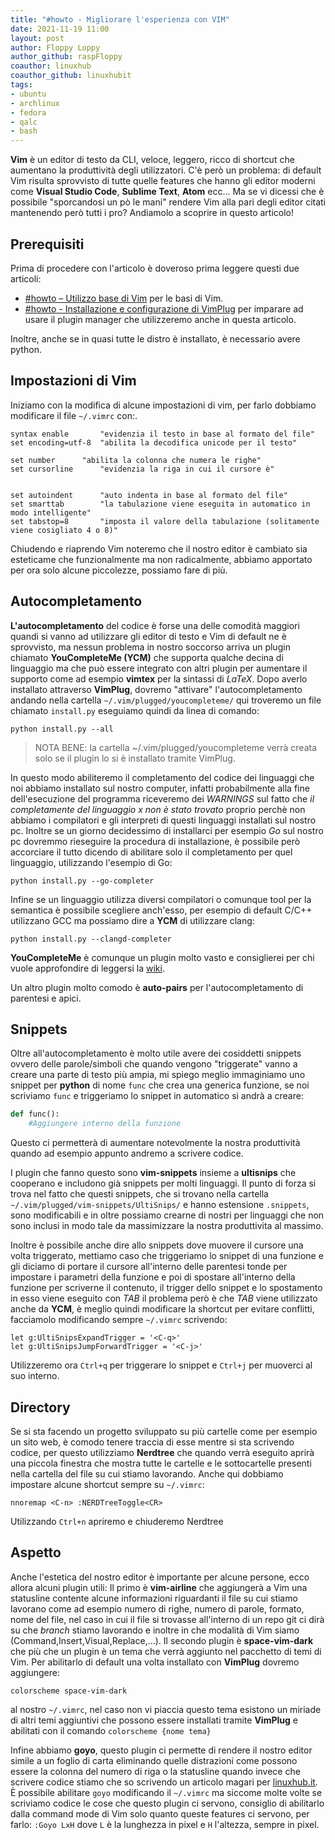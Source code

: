 ```yaml
---
title: "#howto - Migliorare l'esperienza con VIM"
date: 2021-11-19 11:00
layout: post 
author: Floppy Loppy
author_github: raspFloppy
coauthor: linuxhub
coauthor_github: linuxhubit
tags:  
- ubuntu 
- archlinux 
- fedora
- qalc
- bash
---
```



**Vim** è un editor di testo da CLI, veloce, leggero, ricco di shortcut che aumentano la produttività degli utilizzatori. 
C'è però un problema: di default Vim risulta sprovvisto di tutte quelle features che hanno gli editor moderni come **Visual Studio Code**, **Sublime Text**, **Atom** ecc...
Ma se vi dicessi che è possibile "sporcandosi un pò le mani" rendere Vim alla pari degli editor citati mantenendo però tutti i pro? Andiamolo a scoprire in questo articolo!

## Prerequisiti
Prima di procedere con l'articolo è doveroso prima leggere questi due articoli:
- [#howto – Utilizzo base di Vim](https://linuxhub.it/articles/howto-utilizzo-base-di-vim/) per le basi di Vim.
- [#howto - Installazione e configurazione di VimPlug](https://linuxhub.it/articles/howto-installazione-e-configurazione-di-vimplug/) per imparare ad usare il plugin manager che utilizzeremo anche in questa articolo.

Inoltre, anche se in quasi tutte le distro è installato, è necessario avere python.


## Impostazioni di Vim 
Iniziamo con la modifica di alcune impostazioni di vim, per farlo dobbiamo modificare il file `~/.vimrc` con:.
```
syntax enable		"evidenzia il testo in base al formato del file"
set encoding=utf-8	"abilita la decodifica unicode per il testo"

set number		"abilita la colonna che numera le righe"
set cursorline		"evidenzia la riga in cui il cursore è"


set autoindent		"auto indenta in base al formato del file"
set smarttab		"la tabulazione viene eseguita in automatico in modo intelligente"
set tabstop=8		"imposta il valore della tabulazione (solitamente viene cosigliato 4 o 8)"
``` 
Chiudendo e riaprendo Vim noteremo che il nostro editor è cambiato sia esteticame che funzionalmente ma non radicalmente, abbiamo apportato per ora solo alcune piccolezze, possiamo fare di più.

## Autocompletamento
**L'autocompletamento** del codice è forse una delle comodità maggiori quandi si vanno ad utilizzare gli editor di testo e Vim di default ne è sprovvisto, ma nessun problema in nostro soccorso arriva un plugin chiamato **YouCompleteMe (YCM)** che supporta qualche decina di linguaggio  ma che può essere integrato con altri plugin per aumentare il supporto come ad esempio **vimtex** per la sintassi di *LaTeX*.
Dopo averlo installato attraverso **VimPlug**, dovremo "attivare" l'autocompletamento andando nella cartella `~/.vim/plugged/youcompleteme/` qui troveremo un file chiamato `install.py` eseguiamo quindi da linea di comando:
``` 
python install.py --all
```
> NOTA BENE:
> la cartella ~/.vim/plugged/youcompleteme verrà creata solo se
> il plugin lo si è installato tramite VimPlug.

In questo modo abiliteremo il completamento del codice dei linguaggi che noi abbiamo installato sul nostro computer, infatti probabilmente alla fine dell'esecuzione del programma riceveremo dei *WARNINGS* sul fatto che *il completamente del linguaggio x non è stato trovato* proprio perchè non abbiamo i compilatori e gli interpreti di questi linguaggi installati sul nostro pc.
Inoltre se un giorno decidessimo di installarci per esempio *Go* sul nostro pc dovremmo rieseguire la procedura di installazione, è possibile però accorciare il tutto dicendo di abilitare solo il completamento per quel linguaggio, utilizzando l'esempio di Go:
```
python install.py --go-completer
```

Infine se un linguaggio utilizza diversi compilatori o comunque tool per la semantica è possibile scegliere anch'esso, per esempio di default C/C++ utilizzano GCC ma possiamo dire a **YCM** di utilizzare clang:
```
python install.py --clangd-completer
```
**YouCompleteMe** è comunque un plugin molto vasto e consiglierei per chi vuole approfondire di leggersi la [wiki](https://github.com/ycm-core/YouCompleteMe#intro).


Un altro plugin molto comodo è **auto-pairs** per l'autocompletamento di parentesi e apici.

## Snippets 
Oltre all'autocompletamento è molto utile avere dei cosiddetti snippets ovvero delle parole/simboli che quando vengono "triggerate" vanno a creare una parte di testo più ampia, mi spiego meglio immaginiamo uno snippet per **python** di nome `func` che crea una generica funzione, se noi scriviamo `func` e triggeriamo lo snippet in automatico si andrà a creare:
```python
def func():
	#Aggiungere interno della funzione
```
Questo ci permetterà di aumentare notevolmente la nostra produttività quando ad esempio appunto andremo a scrivere codice.

I plugin che fanno questo sono **vim-snippets** insieme a **ultisnips** che cooperano e includono già snippets per molti linguaggi.
Il punto di forza si trova nel fatto che questi snippets, che si trovano nella cartella `~/.vim/plugged/vim-snippets/UltiSnips/` e hanno estensione `.snippets`, sono modificabili e in oltre possiamo crearne di nostri per linguaggi che non sono inclusi in modo tale da massimizzare la nostra produttivita al massimo.

Inoltre è possibile anche dire allo snippets dove muovere il cursore una volta triggerato, mettiamo caso che triggeriamo lo snippet di una funzione e gli diciamo di portare il cursore all'interno delle parentesi tonde per impostare i parametri della funzione e poi di spostare all'interno della funzione per scriverne il contenuto, il trigger dello snippet e lo spostamento in esso viene eseguito con *TAB* il problema però è che *TAB* viene utilizzato anche da **YCM**, è meglio quindi modificare la shortcut per evitare conflitti, facciamolo modificando sempre `~/.vimrc` scrivendo:
``` vim
let g:UltiSnipsExpandTrigger = '<C-q>'
let g:UltiSnipsJumpForwardTrigger = '<C-j>'
```
Utilizzeremo ora `Ctrl+q` per triggerare lo snippet e `Ctrl+j` per muoverci al suo interno.


## Directory
Se si sta facendo un progetto sviluppato su più cartelle come per esempio un sito web, è comodo tenere traccia di esse mentre si sta scrivendo codice, per questo utilizziamo **Nerdtree** che quando verrà eseguito aprirà una piccola finestra che mostra tutte le cartelle e le sottocartelle presenti nella cartella del file su cui stiamo lavorando.
Anche qui dobbiamo impostare alcune shortcut sempre su `~/.vimrc`:
``` vim
nnoremap <C-n> :NERDTreeToggle<CR>
```
Utilizzando `Ctrl+n` apriremo e chiuderemo Nerdtree


## Aspetto
Anche l'estetica del nostro editor è importante per alcune persone, ecco allora alcuni plugin utili:
Il primo è **vim-airline** che aggiungerà a Vim una statusline contente alcune informazioni riguardanti il file su cui stiamo lavorano come ad esempio numero di righe, numero di parole, formato, nome del file, nel caso in cui il file si trovasse all'interno di un repo git ci dirà su che *branch* stiamo lavorando e inoltre in che modalità di Vim siamo (Command,Insert,Visual,Replace,...).
Il secondo plugin è **space-vim-dark** che più che un plugin è un tema che verrà aggiunto nel pacchetto di temi di Vim.
Per abilitarlo di default una volta installato con **VimPlug** dovremo aggiungere:
``` vim
colorscheme space-vim-dark
```
al nostro `~/.vimrc`, nel caso non vi piaccia questo tema esistono un miriade di altri temi aggiuntivi che possono essere installati tramite **VimPlug** e abilitati con il comando `colorscheme {nome tema}`

Infine abbiamo **goyo**, questo plugin ci permette di rendere il nostro editor simile a un foglio di carta eliminando quelle distrazioni come possono essere la colonna del numero di riga o la statusline quando invece che scrivere codice stiamo che so scrivendo un articolo magari per [linuxhub.it](https://linuxhub.it/).
È possibile abilitare `goyo` modificando il `~/.vimrc` ma siccome molte volte se scriviamo codice le cose che questo plugin ci servono, consiglio di abilitarlo dalla command mode di Vim solo quanto queste features ci servono, per farlo: `:Goyo LxH` dove `L` è la lunghezza in pixel e `H` l'altezza, sempre in pixel.
